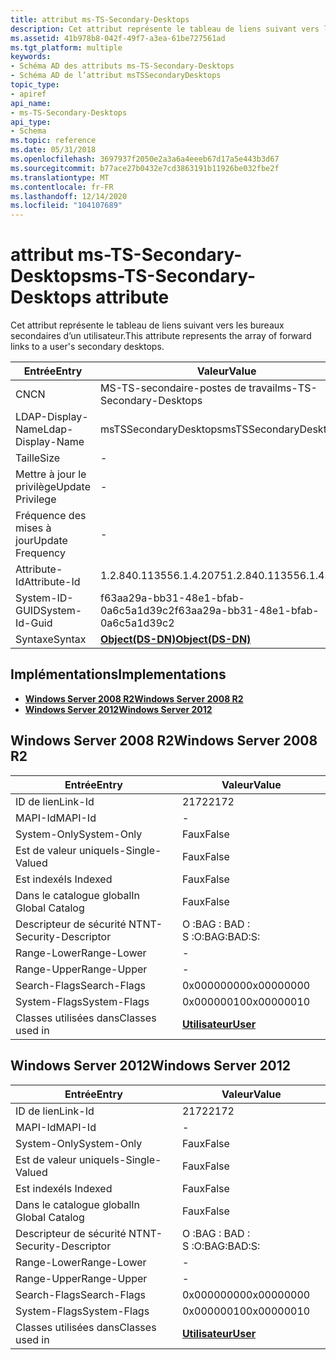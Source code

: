 ```yaml
---
title: attribut ms-TS-Secondary-Desktops
description: Cet attribut représente le tableau de liens suivant vers les bureaux secondaires d’un utilisateur.
ms.assetid: 41b978b8-042f-49f7-a3ea-61be727561ad
ms.tgt_platform: multiple
keywords:
- Schéma AD des attributs ms-TS-Secondary-Desktops
- Schéma AD de l’attribut msTSSecondaryDesktops
topic_type:
- apiref
api_name:
- ms-TS-Secondary-Desktops
api_type:
- Schema
ms.topic: reference
ms.date: 05/31/2018
ms.openlocfilehash: 3697937f2050e2a3a6a4eeeb67d17a5e443b3d67
ms.sourcegitcommit: b77ace27b0432e7cd3863191b11926be032fbe2f
ms.translationtype: MT
ms.contentlocale: fr-FR
ms.lasthandoff: 12/14/2020
ms.locfileid: "104107689"
---
```

# <a name="ms-ts-secondary-desktops-attribute"></a><span data-ttu-id="6e413-105">attribut ms-TS-Secondary-Desktops</span><span class="sxs-lookup"><span data-stu-id="6e413-105">ms-TS-Secondary-Desktops attribute</span></span>

<span data-ttu-id="6e413-106">Cet attribut représente le tableau de liens suivant vers les bureaux secondaires d’un utilisateur.</span><span class="sxs-lookup"><span data-stu-id="6e413-106">This attribute represents the array of forward links to a user's secondary desktops.</span></span>



| <span data-ttu-id="6e413-107">Entrée</span><span class="sxs-lookup"><span data-stu-id="6e413-107">Entry</span></span> | <span data-ttu-id="6e413-108">Valeur</span><span class="sxs-lookup"><span data-stu-id="6e413-108">Value</span></span> |
|-------------------|-----------------------------------------|
| <span data-ttu-id="6e413-109">CN</span><span class="sxs-lookup"><span data-stu-id="6e413-109">CN</span></span>                | <span data-ttu-id="6e413-110">MS-TS-secondaire-postes de travail</span><span class="sxs-lookup"><span data-stu-id="6e413-110">ms-TS-Secondary-Desktops</span></span>                |
| <span data-ttu-id="6e413-111">LDAP-Display-Name</span><span class="sxs-lookup"><span data-stu-id="6e413-111">Ldap-Display-Name</span></span> | <span data-ttu-id="6e413-112">msTSSecondaryDesktops</span><span class="sxs-lookup"><span data-stu-id="6e413-112">msTSSecondaryDesktops</span></span>                   |
| <span data-ttu-id="6e413-113">Taille</span><span class="sxs-lookup"><span data-stu-id="6e413-113">Size</span></span>              | \-                                      |
| <span data-ttu-id="6e413-114">Mettre à jour le privilège</span><span class="sxs-lookup"><span data-stu-id="6e413-114">Update Privilege</span></span>  | \-                                      |
| <span data-ttu-id="6e413-115">Fréquence des mises à jour</span><span class="sxs-lookup"><span data-stu-id="6e413-115">Update Frequency</span></span>  | \-                                      |
| <span data-ttu-id="6e413-116">Attribute-Id</span><span class="sxs-lookup"><span data-stu-id="6e413-116">Attribute-Id</span></span>      | <span data-ttu-id="6e413-117">1.2.840.113556.1.4.2075</span><span class="sxs-lookup"><span data-stu-id="6e413-117">1.2.840.113556.1.4.2075</span></span>                 |
| <span data-ttu-id="6e413-118">System-ID-GUID</span><span class="sxs-lookup"><span data-stu-id="6e413-118">System-Id-Guid</span></span>    | <span data-ttu-id="6e413-119">f63aa29a-bb31-48e1-bfab-0a6c5a1d39c2</span><span class="sxs-lookup"><span data-stu-id="6e413-119">f63aa29a-bb31-48e1-bfab-0a6c5a1d39c2</span></span>    |
| <span data-ttu-id="6e413-120">Syntaxe</span><span class="sxs-lookup"><span data-stu-id="6e413-120">Syntax</span></span>            | [<span data-ttu-id="6e413-121">**Object(DS-DN)**</span><span class="sxs-lookup"><span data-stu-id="6e413-121">**Object(DS-DN)**</span></span>](s-object-ds-dn.md) |



## <a name="implementations"></a><span data-ttu-id="6e413-122">Implémentations</span><span class="sxs-lookup"><span data-stu-id="6e413-122">Implementations</span></span>

-   [<span data-ttu-id="6e413-123">**Windows Server 2008 R2**</span><span class="sxs-lookup"><span data-stu-id="6e413-123">**Windows Server 2008 R2**</span></span>](#windows-server-2008-r2)
-   [<span data-ttu-id="6e413-124">**Windows Server 2012**</span><span class="sxs-lookup"><span data-stu-id="6e413-124">**Windows Server 2012**</span></span>](#windows-server-2012)

## <a name="windows-server-2008-r2"></a><span data-ttu-id="6e413-125">Windows Server 2008 R2</span><span class="sxs-lookup"><span data-stu-id="6e413-125">Windows Server 2008 R2</span></span>



| <span data-ttu-id="6e413-126">Entrée</span><span class="sxs-lookup"><span data-stu-id="6e413-126">Entry</span></span> | <span data-ttu-id="6e413-127">Valeur</span><span class="sxs-lookup"><span data-stu-id="6e413-127">Value</span></span> |
|------------------------|-----------------------------------|
| <span data-ttu-id="6e413-128">ID de lien</span><span class="sxs-lookup"><span data-stu-id="6e413-128">Link-Id</span></span>                | <span data-ttu-id="6e413-129">2172</span><span class="sxs-lookup"><span data-stu-id="6e413-129">2172</span></span>                              |
| <span data-ttu-id="6e413-130">MAPI-Id</span><span class="sxs-lookup"><span data-stu-id="6e413-130">MAPI-Id</span></span>                | \-                                |
| <span data-ttu-id="6e413-131">System-Only</span><span class="sxs-lookup"><span data-stu-id="6e413-131">System-Only</span></span>            | <span data-ttu-id="6e413-132">Faux</span><span class="sxs-lookup"><span data-stu-id="6e413-132">False</span></span>                             |
| <span data-ttu-id="6e413-133">Est de valeur unique</span><span class="sxs-lookup"><span data-stu-id="6e413-133">Is-Single-Valued</span></span>       | <span data-ttu-id="6e413-134">Faux</span><span class="sxs-lookup"><span data-stu-id="6e413-134">False</span></span>                             |
| <span data-ttu-id="6e413-135">Est indexé</span><span class="sxs-lookup"><span data-stu-id="6e413-135">Is Indexed</span></span>             | <span data-ttu-id="6e413-136">Faux</span><span class="sxs-lookup"><span data-stu-id="6e413-136">False</span></span>                             |
| <span data-ttu-id="6e413-137">Dans le catalogue global</span><span class="sxs-lookup"><span data-stu-id="6e413-137">In Global Catalog</span></span>      | <span data-ttu-id="6e413-138">Faux</span><span class="sxs-lookup"><span data-stu-id="6e413-138">False</span></span>                             |
| <span data-ttu-id="6e413-139">Descripteur de sécurité NT</span><span class="sxs-lookup"><span data-stu-id="6e413-139">NT-Security-Descriptor</span></span> | <span data-ttu-id="6e413-140">O :BAG : BAD : S :</span><span class="sxs-lookup"><span data-stu-id="6e413-140">O:BAG:BAD:S:</span></span>                      |
| <span data-ttu-id="6e413-141">Range-Lower</span><span class="sxs-lookup"><span data-stu-id="6e413-141">Range-Lower</span></span>            | \-                                |
| <span data-ttu-id="6e413-142">Range-Upper</span><span class="sxs-lookup"><span data-stu-id="6e413-142">Range-Upper</span></span>            | \-                                |
| <span data-ttu-id="6e413-143">Search-Flags</span><span class="sxs-lookup"><span data-stu-id="6e413-143">Search-Flags</span></span>           | <span data-ttu-id="6e413-144">0x00000000</span><span class="sxs-lookup"><span data-stu-id="6e413-144">0x00000000</span></span>                        |
| <span data-ttu-id="6e413-145">System-Flags</span><span class="sxs-lookup"><span data-stu-id="6e413-145">System-Flags</span></span>           | <span data-ttu-id="6e413-146">0x00000010</span><span class="sxs-lookup"><span data-stu-id="6e413-146">0x00000010</span></span>                        |
| <span data-ttu-id="6e413-147">Classes utilisées dans</span><span class="sxs-lookup"><span data-stu-id="6e413-147">Classes used in</span></span>        | [<span data-ttu-id="6e413-148">**Utilisateur**</span><span class="sxs-lookup"><span data-stu-id="6e413-148">**User**</span></span>](c-user.md)<br/> |



## <a name="windows-server-2012"></a><span data-ttu-id="6e413-149">Windows Server 2012</span><span class="sxs-lookup"><span data-stu-id="6e413-149">Windows Server 2012</span></span>



| <span data-ttu-id="6e413-150">Entrée</span><span class="sxs-lookup"><span data-stu-id="6e413-150">Entry</span></span> | <span data-ttu-id="6e413-151">Valeur</span><span class="sxs-lookup"><span data-stu-id="6e413-151">Value</span></span> |
|------------------------|-----------------------------------|
| <span data-ttu-id="6e413-152">ID de lien</span><span class="sxs-lookup"><span data-stu-id="6e413-152">Link-Id</span></span>                | <span data-ttu-id="6e413-153">2172</span><span class="sxs-lookup"><span data-stu-id="6e413-153">2172</span></span>                              |
| <span data-ttu-id="6e413-154">MAPI-Id</span><span class="sxs-lookup"><span data-stu-id="6e413-154">MAPI-Id</span></span>                | \-                                |
| <span data-ttu-id="6e413-155">System-Only</span><span class="sxs-lookup"><span data-stu-id="6e413-155">System-Only</span></span>            | <span data-ttu-id="6e413-156">Faux</span><span class="sxs-lookup"><span data-stu-id="6e413-156">False</span></span>                             |
| <span data-ttu-id="6e413-157">Est de valeur unique</span><span class="sxs-lookup"><span data-stu-id="6e413-157">Is-Single-Valued</span></span>       | <span data-ttu-id="6e413-158">Faux</span><span class="sxs-lookup"><span data-stu-id="6e413-158">False</span></span>                             |
| <span data-ttu-id="6e413-159">Est indexé</span><span class="sxs-lookup"><span data-stu-id="6e413-159">Is Indexed</span></span>             | <span data-ttu-id="6e413-160">Faux</span><span class="sxs-lookup"><span data-stu-id="6e413-160">False</span></span>                             |
| <span data-ttu-id="6e413-161">Dans le catalogue global</span><span class="sxs-lookup"><span data-stu-id="6e413-161">In Global Catalog</span></span>      | <span data-ttu-id="6e413-162">Faux</span><span class="sxs-lookup"><span data-stu-id="6e413-162">False</span></span>                             |
| <span data-ttu-id="6e413-163">Descripteur de sécurité NT</span><span class="sxs-lookup"><span data-stu-id="6e413-163">NT-Security-Descriptor</span></span> | <span data-ttu-id="6e413-164">O :BAG : BAD : S :</span><span class="sxs-lookup"><span data-stu-id="6e413-164">O:BAG:BAD:S:</span></span>                      |
| <span data-ttu-id="6e413-165">Range-Lower</span><span class="sxs-lookup"><span data-stu-id="6e413-165">Range-Lower</span></span>            | \-                                |
| <span data-ttu-id="6e413-166">Range-Upper</span><span class="sxs-lookup"><span data-stu-id="6e413-166">Range-Upper</span></span>            | \-                                |
| <span data-ttu-id="6e413-167">Search-Flags</span><span class="sxs-lookup"><span data-stu-id="6e413-167">Search-Flags</span></span>           | <span data-ttu-id="6e413-168">0x00000000</span><span class="sxs-lookup"><span data-stu-id="6e413-168">0x00000000</span></span>                        |
| <span data-ttu-id="6e413-169">System-Flags</span><span class="sxs-lookup"><span data-stu-id="6e413-169">System-Flags</span></span>           | <span data-ttu-id="6e413-170">0x00000010</span><span class="sxs-lookup"><span data-stu-id="6e413-170">0x00000010</span></span>                        |
| <span data-ttu-id="6e413-171">Classes utilisées dans</span><span class="sxs-lookup"><span data-stu-id="6e413-171">Classes used in</span></span>        | [<span data-ttu-id="6e413-172">**Utilisateur**</span><span class="sxs-lookup"><span data-stu-id="6e413-172">**User**</span></span>](c-user.md)<br/> |



 

 





